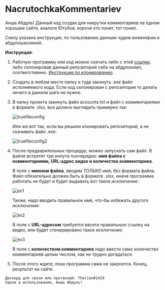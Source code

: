 # NacrutochkaKommentariev
Анша Абдуль! Данный код создан для накрутки комментариев на одном хорошем сайте, аналоге Ютубов, короче кто понят, тот понял.

Снизу указана инструкция, по пользованию данным чудом инженерии и абдулошаолиней.

**Инструкция**:

1. Рабочую программу или код можно скачать либо с этой [ссылки](https://drive.google.com/file/d/15sfHTvChkgC_TxmTWW-p0D1XtDUhpy2S/view?usp=sharing), либо склонировав данный репозиторий себе на абдулокомп, соответстевнно. [Инструкция по клонированию]( https://docs.github.com/en/repositories/creating-and-managing-repositories/cloning-a-repository).
2. Создать в любом месте папку и туда закинуть .exe файл исполняемого кода. Если код склонирован с репозитория то делать ничего в данном шаге не нужно.
3. В папку проекта закинуть файл accounts.txt и файл с комментариями в формате .xlsx, все должно выглядить примерно так:

	![truefileconfig](https://user-images.githubusercontent.com/119446060/219869588-f82cea42-c359-40bd-bc3d-36424dc50880.png)

	Или же вот так, если вы решили клонировать репозиторий, а не скачивать файл .exe:
	
	![truefileconfig2](https://user-images.githubusercontent.com/119446060/219869695-f9973c54-e718-4bd9-ab9e-047354a47d0a.png)

4. После предварительных процедур, можно запускать сам файл. В файле встретят три инпута поочередно: **имя файла с комментариями, URL-адрес видео и количество комментариев**. 

	В поле с **именем файла**, вводим ТОЛЬКО имя, без формата файла. Файл обязательно должен быть в формате .xlsx, иначе программа работать не будет и будет выдавать вот такое *исключение*:
	
	![ex1](https://user-images.githubusercontent.com/119446060/219870406-33c6bf09-98bd-48b5-baa6-f8c81d819c7b.png)
	
	Также, надо вводить правильное имя, что-бы избежать другого *исключения*:
	
	![ex2](https://user-images.githubusercontent.com/119446060/219870599-19f56b43-2de7-4350-8029-fe9d79f5f9e6.png)


	В поле с **URL-адресом** требуется ввсети правильную ссылку на видео, или будет сгенерировано такое *исключение*: 
	
	![ex3](https://user-images.githubusercontent.com/119446060/219870796-16b038dc-8691-4a68-83aa-37e402100722.png)
	
	В поле с **количеством комментариев** надо ввести само количество комментариев цельм числом, как не трудно догадаться.
5. После этого ждите, пока программа сама не закроется. Конец, результат на сайте.	

```
Дискорд для связи или претензий: Therion#1419
Удачи в использовании, Анша Абдуль!
```
